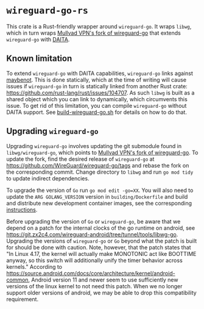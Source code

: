 # `wireguard-go-rs`
This crate is a Rust-friendly wrapper around `wireguard-go`.
It wraps `libwg`, which in turn wraps [Mullvad VPN's fork of wireguard-go](https://github.com/mullvad/wireguard-go) that extends `wireguard-go` with [DAITA](https://mullvad.net/blog/introducing-defense-against-ai-guided-traffic-analysis-daita).

## Known limitation
To extend `wireguard-go` with DAITA capabilities, `wireguard-go` links against [maybenot](https://github.com/maybenot-io/maybenot/). This is done statically, which at the time of writing will cause issues if `wireguard-go` in turn is statically linked from another Rust crate: https://github.com/rust-lang/rust/issues/104707.
As such `libwg` is built as a shared object which you can link to dynamically, which circumvents this issue.
To get rid of this limitation, you can compile `wireguard-go` without DAITA support. See [build-wireguard-go.sh](./build-wireguard-go.sh) for details on how to do that.

## Upgrading `wireguard-go`
Upgrading `wireguard-go` involves updating the git submodule found in `libwg/wireguard-go`, which points to [Mullvad VPN's fork of wireguard-go](https://github.com/mullvad/wireguard-go). To update the fork, find the desired release of `wireguard-go` at <https://github.com/WireGuard/wireguard-go/tags> and rebase the fork on the corresponding commit. Change directory to `libwg` and run `go mod tidy` to update indirect dependencies.

To upgrade the version of `Go` run `go mod edit -go=XX`. You will also need to update the `ARG GOLANG_VERSION` version in `building/Dockerfile` and build and distribute new development container images, see the corresponding [instructions](../building/README.md).

Before upgrading the version of `Go` or `wireguard-go`, be aware that we depend on a patch for the internal clocks of the go runtime on android, see <https://git.zx2c4.com/wireguard-android/tree/tunnel/tools/libwg-go>. Upgrading the versions of `wireguard-go` or `Go` beyond what the patch is built for should be done with caution. Note, however, that the patch states that "In Linux 4.17, the kernel will actually make MONOTONIC act like BOOTTIME anyway, so this switch will additionally unify the timer behavior across kernels." According to <https://source.android.com/docs/core/architecture/kernel/android-common>, Android version 11 and newer seem to use sufficiently new versions of the linux kernel to not need this patch. When we no longer support older versions of android, we may be able to drop this compatibility requirement.